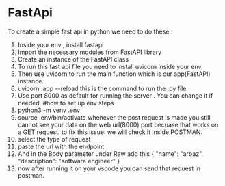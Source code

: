 # FastApi
To create a simple fast api in python we need to do these :
1. Inside your env , install fastapi
2. Import the necessary modules from FastAPI library
3. Create an instance of the FastAPI class
4. To run this fast api file you need to install uvicorn inside your env.
5. Then use uvicorn to run the main function which is our app(FastAPI) instance.
6. uvicorn <your file name without the extension>:app --reload this is the command to run the .py file.
7. Use port 8000 as default for running the server . You can change it if needed.
#how to set up env steps 
1. python3 -m venv .env
2. source .env/bin/activate
whenever the post request is made you still cannot see your data
on the web url(8000) port becuase that works on a GET request.
to fix this issue:
we will check it inside POSTMAN:
1. select the type of request
2. paste the url with the endpoint
3. And in the Body parameter under Raw add this
{
    "name": "arbaz",
    "description": "software engineer"
}
4. now after running it on your vscode you can send that request in postman.